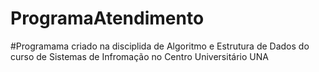 # ProgramaAtendimento
#Programama criado na disciplida de Algoritmo e Estrutura de Dados do curso de Sistemas de Infromação no Centro Universitário UNA
